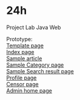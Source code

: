 # 24h
Project Lab Java Web

Prototype:<br/>
<a href="https://tuandl.github.io/24h/frontend/html/template.1.0.html">Template page</a><br/>
<a href="https://tuandl.github.io/24h/frontend/html/index.html">Index page</a><br/>
<a href="https://tuandl.github.io/24h/frontend/html/article.html">Sample article</a><br/>
<a href="https://tuandl.github.io/24h/frontend/html/category-page.html">Sample Category page</a><br/>
<a href="https://tuandl.github.io/24h/frontend/html/search-result.html">Sample Search result page</a><br/>
<a href="https://tuandl.github.io/24h/frontend/html/Profile.html">Profile page</a><br/>
<a href="https://tuandl.github.io/24h/frontend/html/censor-page.html">Censor page</a><br/>
<a href="https://tuandl.github.io/24h/frontend/html/admin-home-page.html">Admin home page</a><br/>